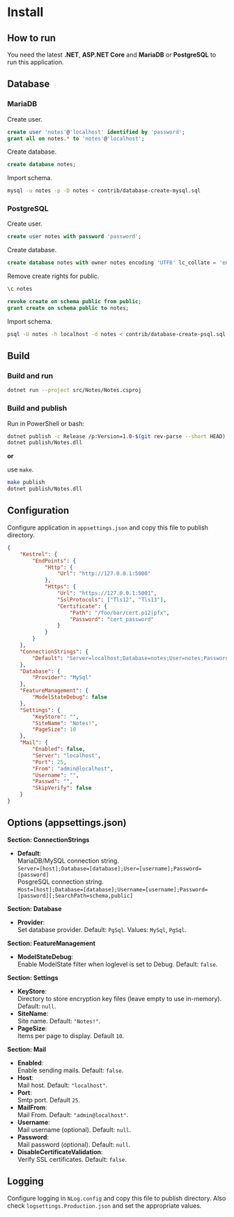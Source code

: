 # Install

## How to run

You need the latest **.NET**, **ASP.NET Core** and **MariaDB** or **PostgreSQL** to run this application.

## Database

### MariaDB

Create user.

```sql
create user 'notes'@'localhost' identified by 'password';
grant all on notes.* to 'notes'@'localhost';
```

Create database.

```sql
create database notes;
```

Import schema.

```sh
mysql -u notes -p -D notes < contrib/database-create-mysql.sql
```

### PostgreSQL

Create user.

```sql
create user notes with password 'password';
```

Create database.

```sql
create database notes with owner notes encoding 'UTF8' lc_collate = 'en_US.UTF-8' lc_ctype = 'en_US.UTF-8' template template0;
```

Remove create rights for public.

```sql
\c notes

revoke create on schema public from public; 
grant create on schema public to notes;
```

Import schema.

```sh
psql -U notes -h localhost -d notes < contrib/database-create-psql.sql 
```

## Build

### Build and run

```sh
dotnet run --project src/Notes/Notes.csproj
```

### Build and publish

Run in PowerShell or bash:

```sh
dotnet publish -c Release /p:Version=1.0-$(git rev-parse --short HEAD) -o publish src/Notes
dotnet publish/Notes.dll
```

**or**

use `make`.

```sh
make publish
dotnet publish/Notes.dll
```

## Configuration

Configure application in `appsettings.json` and copy this file to publish directory.

```json
{
    "Kestrel": {
        "EndPoints": {
            "Http": {
                "Url": "http://127.0.0.1:5000"
            },
            "Https": {
                "Url": "https://127.0.0.1:5001",
                "SslProtocols": ["Tls12", "Tls13"],
                "Certificate": {
                    "Path": "/foo/bar/cert.p12|pfx",
                    "Password": "cert_password"
                }
            }
        }
    },
    "ConnectionStrings": {
        "Default": "Server=localhost;Database=notes;User=notes;Password=notes"
    },
    "Database": {
        "Provider": "MySql"
    },
    "FeatureManagement": {
        "ModelStateDebug": false
    },
    "Settings": {
        "KeyStore": "",
        "SiteName": "Notes!",
        "PageSize": 10
    },
    "Mail": {
        "Enabled": false,
        "Server": "localhost",
        "Port": 25,
        "From": "admin@localhost",
        "Username": "",
        "Passwd": "",
        "SkipVerify": false
    }
}
```

## Options (appsettings.json)

**Section: ConnectionStrings**

* **Default**:  
MariaDB/MySQL connection string.  
`Server=[host];Database=[database];User=[username];Password=[password]`  
PosgreSQL connection string.  
`Host=[host];Database=[database];Username=[username];Password=[password][;SearchPath=schema,public]`

**Section: Database**

* **Provider**:  
Set database provider. Default: `PgSql`. Values: `MySql`, `PgSql`.

**Section: FeatureManagement**

* **ModelStateDebug**:  
Enable ModelState filter when loglevel is set to Debug. Default: `false`.

**Section: Settings**

* **KeyStore**:  
Directory to store encryption key files (leave empty to use in-memory). Default: `null`.
* **SiteName**:  
Site name. Default: `"Notes!"`.
* **PageSize**:  
Items per page to display. Default `10`.

**Section: Mail**
* **Enabled**:  
Enable sending mails. Default: `false`.
* **Host**:  
Mail host. Default: `"localhost"`.
* **Port**:  
Smtp port. Default `25`.
* **MailFrom**:  
Mail From. Default: `"admin@localhost"`.
* **Username**:  
Mail username (optional). Default: `null`.
* **Password**:  
Mail password (optional). Default: `null`.
* **DisableCertificateValidation**:  
Verify SSL certificates. Default: `false`.

## Logging

Configure logging in `NLog.config` and copy this file to publish directory. Also check `logsettings.Production.json` and set the appropriate values.